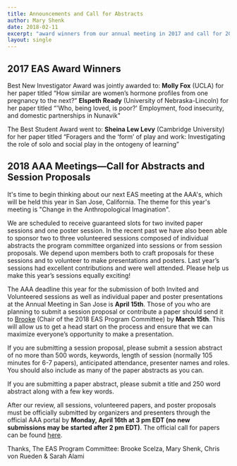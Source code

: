 ```yaml
---
title: Announcements and Call for Abstracts
author: Mary Shenk
date: 2018-02-11
excerpt: "award winners from our annual meeting in 2017 and call for 2018 abstracts"
layout: single
---
```


## 2017 EAS Award Winners

Best New Investigator Award was jointly awarded to:
**Molly Fox** (UCLA) for her paper titled “How similar are women’s hormone profiles from one pregnancy to the next?”
**Elspeth Ready** (University of Nebraska-Lincoln) for her paper titled “'Who, being loved, is poor?' Employment, food insecurity, and domestic partnerships in Nunavik"

The Best Student Award went to: 
**Sheina Lew Levy** (Cambridge University) for her paper titled “Foragers and the ‘form’ of play and work: Investigating the role of solo and social play in the ontogeny of learning”

## 2018 AAA Meetings—Call for Abstracts and Session Proposals

It's time to begin thinking about our next EAS meeting at the AAA's, which will be held this year in San Jose, California. The theme for this year's meeting is "Change in the Anthropological Imagination".

We are scheduled to receive guaranteed slots for two invited paper sessions and one poster session. In the recent past we have also been able to sponsor two to three volunteered sessions composed of individual abstracts the program committee organized into sessions or from session proposals. We depend upon members both to craft proposals for these sessions and to volunteer to make presentations and posters. Last year’s sessions had excellent contributions and were well attended. Please help us make this year’s sessions equally exciting!

The AAA deadline this year for the submission of both Invited and Volunteered sessions as well as individual paper and poster presentations at the Annual Meeting in San Jose is **April 15th**. Those of you who are planning to submit a session proposal or contribute a paper should send it to [Brooke](mailto:bscelza@gmail.com) (Chair of the 2018 EAS Program Committee) by **March 15th**. This will allow us to get a head start on the process and ensure that we can maximize everyone’s opportunity to make a presentation.

If you are submitting a session proposal, please submit a session abstract of no more than 500 words, keywords, length of session (normally 105 minutes for 6-7 papers), anticipated attendance, presenter names and roles. You should also include as many of the paper abstracts as you can.

If you are submitting a paper abstract, please submit a title and 250 word abstract along with a few key words.

After our review, all sessions, volunteered papers, and poster proposals must be officially submitted by organizers and presenters through the official AAA portal by **Monday, April 16th at 3 pm EDT (no new submissions may be started after 2 pm EDT)**. The official call for papers can be found [here](http://www.aaanet.org/meetings/Call-for-Papers.cfm).

Thanks,
The EAS Program Committee: Brooke Scelza, Mary Shenk, Chris von Rueden & Sarah Alami


